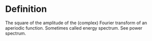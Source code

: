# Definition

The square of the amplitude of the (complex) Fourier transform of an
aperiodic function. Sometimes called energy spectrum. See power
spectrum.
